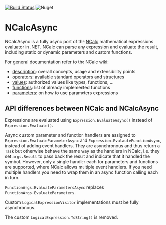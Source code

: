 [![Build Status](https://dev.azure.com/ncalc-async/ncalc-async/_apis/build/status/ncalc.ncalc-async?branchName=master)](https://dev.azure.com/ncalc-async/ncalc-async/_build/latest?definitionId=1&branchName=master)
![Nuget](https://img.shields.io/nuget/v/NCalcAsync)

# NCalcAsync

NCalcAsync is a fully async port of the [NCalc](https://github.com/ncalc/ncalc) mathematical expressions evaluator in .NET. NCalc can parse any expression and evaluate the result, including static or dynamic parameters and custom functions.

For general documentation refer to the NCalc wiki:
* [description](https://github.com/ncalc/ncalc/wiki/Description): overall concepts, usage and extensibility points
* [operators](https://github.com/ncalc/ncalc/wiki/Operators): available standard operators and structures
* [values](https://github.com/ncalc/ncalc/wiki/Values): authorized values like types, functions, ...
* [functions](https://github.com/ncalc/ncalc/wiki/Functions): list of already implemented functions
* [parameters](https://github.com/ncalc/ncalc/wiki/Parameters): on how to use parameters expressions

## API differences between NCalc and NCalcAsync

Expressions are evaluated using `Expression.EvaluateAsync()` instead of `Expression.Evaluate()`.

Async custom parameter and function handlers are assigned to `Expression.EvaluateParameterAsync` and `Expression.EvalauteFunctionAsync`, instead of adding event handlers.  They are asynchronous and thus return a `Task` but otherwise behave the same way as the handlers in NCalc, i.e. they set `args.Result` to pass back the result and indicate that it handled the symbol.  However, only a single handler each for parameters and functions are supported, where NCalc allows multiple event handlers.  If you need multiple handlers you need to wrap them in an async function calling each in turn.

`FunctionArgs.EvaluateParametersAsync` replaces `FunctionArgs.EvaluateParameters`.

Custom `LogicalExpressionVisitor` implementations must be fully asynchronous.

The custom `LogicalExpression.ToString()` is removed.